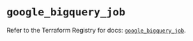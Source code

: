 # `google_bigquery_job`

Refer to the Terraform Registry for docs: [`google_bigquery_job`](https://registry.terraform.io/providers/hashicorp/google/5.19.0/docs/resources/bigquery_job).
